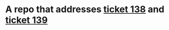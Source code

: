 # A repo that addresses [ticket 138](https://github.com/orgs/NCRN/projects/6/views/8?pane=issue&itemId=20383066) and [ticket 139](https://github.com/orgs/NCRN/projects/6/views/8?pane=issue&itemId=20383304)
